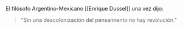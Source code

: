 El filósofo Argentino-Mexicano [[Enrique Dussel]] una vez dijo:

> "Sin una descolonización del pensamiento no hay revolución."

